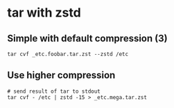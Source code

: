 # tar with zstd

## Simple with default compression (3) 

```
tar cvf _etc.foobar.tar.zst --zstd /etc
```

## Use higher compression 

```
# send result of tar to stdout 
tar cvf - /etc | zstd -15 > _etc.mega.tar.zst
```
